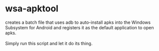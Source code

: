 # wsa-apktool
creates a batch file that uses adb to auto-install apks into the Windows Subsystem for Android and registers it as the default application to open apks.
<br><br>
Simply run this script and let it do its thing.
